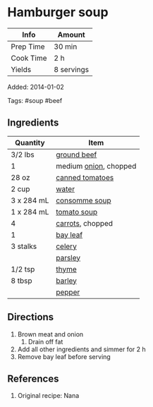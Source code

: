 # Hamburger soup

| Info      | Amount     |
| --------- | ---------- |
| Prep Time | 30 min     |
| Cook Time | 2 h        |
| Yields    | 8 servings |

Added: 2014-01-02

Tags: #soup #beef

## Ingredients

| Quantity   | Item                                                  |
| ---------- | ----------------------------------------------------- |
| 3/2 lbs    | [ground beef](../_ingredients/ground%20beef.md)       |
| 1          | medium [onion](../_ingredients/onion.md), chopped     |
| 28 oz      | [canned tomatoes](../_ingredients/canned-tomatoes.md) |
| 2 cup      | [water](../_ingredients/water.md)                     |
| 3 x 284 mL | [consomme soup](../_ingredients/consomme-soup.md)     |
| 1 x 284 mL | [tomato soup](../_ingredients/tomato-soup.md)         |
| 4          | [carrots](../_ingredients/carrot.md), chopped         |
| 1          | [bay leaf](../_ingredients/bay%20leaf.md)             |
| 3 stalks   | [celery](../_ingredients/celery.md)                   |
|            | [parsley](../_ingredients/parsley.md)                 |
| 1/2 tsp    | [thyme](../_ingredients/thyme.md)                     |
| 8 tbsp     | [barley](../_ingredients/barley.md)                   |
|            | [pepper](../_ingredients/pepper.md)                   |

## Directions

1. Brown meat and onion
   1. Drain off fat
2. Add all other ingredients and simmer for 2 h
3. Remove bay leaf before serving

## References

1. Original recipe: Nana
